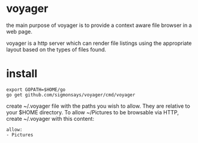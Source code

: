 # voyager

the main purpose of voyager is to provide a context aware file browser in a web page. 

voyager is a http server which can render file listings using the appropriate layout based
on the types of files found.

# install

    
    export GOPATH=$HOME/go
    go get github.com/sigmonsays/voyager/cmd/voyager

create ~/.voyager file with the paths you wish to allow. They are relative to your $HOME directory. To allow 
~/Pictures to be browsable via HTTP, create ~/.voyager with this content:

    allow:
    - Pictures

